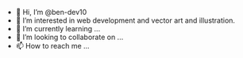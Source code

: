 - 👋 Hi, I’m @ben-dev10
- 👀 I’m interested in web development and vector art and illustration.
- 🌱 I’m currently learning ...
- 💞️ I’m looking to collaborate on ...
- 📫 How to reach me ...

<!---
ben-dev10/ben-dev10 is a ✨ special ✨ repository because its `README.md` (this file) appears on your GitHub profile.
You can click the Preview link to take a look at your changes.
--->
